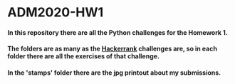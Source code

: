 # ADM2020-HW1

#### In this repository there are all the Python challenges for the Homework 1.
#### The folders are as many as the [Hackerrank](https://www.hackerrank.com/dashboard) challenges are, so in each folder there are all the exercises of that challenge. 
#### In the 'stamps' folder there are the jpg printout about my submissions.
